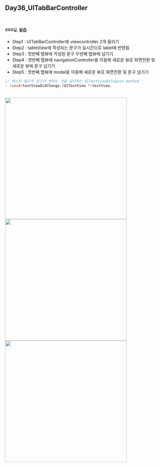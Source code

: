 Day36_UITabBarController
--
<br>

###:computer: **실습**
- Step1 : UITabBarController에 viewcontroller 2개 올리기
- Step2 : tableView에 작성되는 문구가 실시간으로 label에 반영됨
- Step3 : 첫번째 탭뷰에 작성된 문구 두번째 탭뷰에 넘기기
- Step4 : 첫번째 탭뷰에 navigationController을 이용해 새로운 뷰로 화면전환 및 새로운 뷰에 문구 넘기기 
- Step5 : 첫번째 탭뷰에 modal을 이용해 새로운 뷰로 화면전환 및 문구 넘기기


```objective-c
// 텍스트 필드의 문구가 변하는 것을 감지하는 UITextViewDelegate method
- (void)textViewDidChange:(UITextView *)textView;
```

<br>
<img src="https://github.com/MijeongJeon/FAST-CAMPUS_iOS-SCHOOL/blob/master/Daily Study/images/Day36_160614(TabBar)1.png?" width="400px" />

<br>
<img src="https://github.com/MijeongJeon/FAST-CAMPUS_iOS-SCHOOL/blob/master/Daily Study/images/Day36_160614(TabBar)2.png?" width="400px" />

<br>
<img src="https://github.com/MijeongJeon/FAST-CAMPUS_iOS-SCHOOL/blob/master/Daily Study/images/Day36_160614(TabBar)3.png?" width="400px" />

